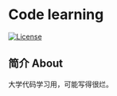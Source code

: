 # Code learning

[![License](https://img.shields.io/badge/License-MIT-blue)](https://github.com/White-Clouds/code_learning_public/blob/main/LICENSE)

## 简介 About

大学代码学习用，可能写得很烂。
